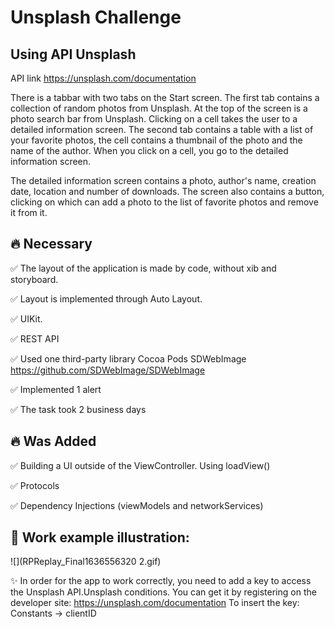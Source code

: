# Unsplash Challenge

## Using API Unsplash
API link https://unsplash.com/documentation

There is a tabbar with two tabs on the Start screen.
The first tab contains a collection of random photos from Unsplash. At the top of the screen is a photo search bar from Unsplash. Clicking on a cell takes the user to a detailed information screen.
The second tab contains a table with a list of your favorite photos, the cell contains a thumbnail of the photo and the name of the author.
When you click on a cell, you go to the detailed information screen.

The detailed information screen contains a photo, author's name, creation date, location and number of downloads.
The screen also contains a button, clicking on which can add a photo to the list of favorite photos and remove it from it.

## 🔥 Necessary
:white_check_mark: The layout of the application is made by code, without xib and storyboard.

:white_check_mark: Layout is implemented through Auto Layout.

:white_check_mark: UIKit.

:white_check_mark: REST API

:white_check_mark: Used one third-party library Cocoa Pods SDWebImage https://github.com/SDWebImage/SDWebImage

:white_check_mark: Implemented 1 alert

:white_check_mark: The task took 2 business days

## 🔥 Was Added
:white_check_mark: Building a UI outside of the ViewController. Using loadView()

:white_check_mark: Protocols

:white_check_mark: Dependency Injections (viewModels and networkServices)


## 📱 Work example illustration:

![](RPReplay_Final1636556320 2.gif)


✨ In order for the app to work correctly, you need to add a key to access the Unsplash API.Unsplash conditions. You can get it by registering on the developer site: https://unsplash.com/documentation To insert the key: Constants -> clientID

